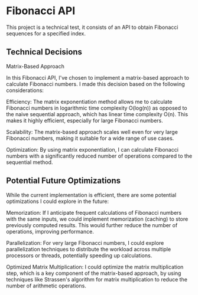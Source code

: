 
# Fibonacci API

This project is a technical test, it consists of an API to obtain Fibonacci sequences for a specified index.

## Technical Decisions

Matrix-Based Approach

In this Fibonacci API, I've chosen to implement a matrix-based approach to calculate Fibonacci numbers. I made this decision based on the following considerations:

Efficiency: The matrix exponentiation method allows me to calculate Fibonacci numbers in logarithmic time complexity O(log(n)) as opposed to the naive sequential approach, which has linear time complexity O(n). This makes it highly efficient, especially for large Fibonacci numbers.

Scalability: The matrix-based approach scales well even for very large Fibonacci numbers, making it suitable for a wide range of use cases.

Optimization: By using matrix exponentiation, I can calculate Fibonacci numbers with a significantly reduced number of operations compared to the sequential method.

## Potential Future Optimizations

While the current implementation is efficient, there are some potential optimizations I could explore in the future:

Memorization: If I anticipate frequent calculations of Fibonacci numbers with the same inputs, we could implement memorization (caching) to store previously computed results. This would further reduce the number of operations, improving performance.

Parallelization: For very large Fibonacci numbers, I could explore parallelization techniques to distribute the workload across multiple processors or threads, potentially speeding up calculations.

Optimized Matrix Multiplication: I could optimize the matrix multiplication step, which is a key component of the matrix-based approach, by using techniques like Strassen's algorithm for matrix multiplication to reduce the number of arithmetic operations.
